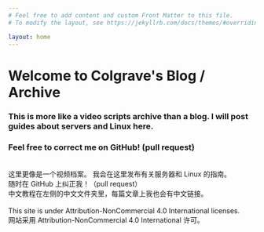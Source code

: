 ```yaml
---
# Feel free to add content and custom Front Matter to this file.
# To modify the layout, see https://jekyllrb.com/docs/themes/#overriding-theme-defaults

layout: home
---
```

# Welcome to Colgrave's Blog / Archive
### This is more like a video scripts archive than a blog. I will post guides about servers and Linux here. 
### Feel free to correct me on GitHub! (pull request) 
\
这里更像是一个视频档案。 我会在这里发布有关服务器和 Linux 的指南。\
随时在 GitHub 上纠正我！（pull request）\
中文教程在左侧的中文文件夹里，每篇文章上我也会有中文链接。\
\
This site is under Attribution-NonCommercial 4.0 International licenses. \
网站采用 Attribution-NonCommercial 4.0 International 许可。
